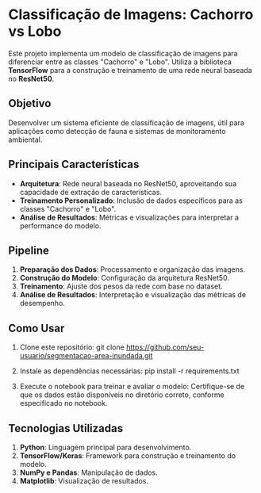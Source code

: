 # Classificação de Imagens: Cachorro vs Lobo

Este projeto implementa um modelo de classificação de imagens para diferenciar entre as classes "Cachorro" e "Lobo". Utiliza a biblioteca **TensorFlow** para a construção e treinamento de uma rede neural baseada no **ResNet50**.

## Objetivo
Desenvolver um sistema eficiente de classificação de imagens, útil para aplicações como detecção de fauna e sistemas de monitoramento ambiental.

## Principais Características
- **Arquitetura**: Rede neural baseada no ResNet50, aproveitando sua capacidade de extração de características.
- **Treinamento Personalizado**: Inclusão de dados específicos para as classes "Cachorro" e "Lobo".
- **Análise de Resultados**: Métricas e visualizações para interpretar a performance do modelo.

## Pipeline
1. **Preparação dos Dados**: Processamento e organização das imagens.
2. **Construção do Modelo**: Configuração da arquitetura ResNet50.
3. **Treinamento**: Ajuste dos pesos da rede com base no dataset.
4. **Análise de Resultados**: Interpretação e visualização das métricas de desempenho.

## Como Usar
1. Clone este repositório:
   git clone https://github.com/seu-usuario/segmentacao-area-inundada.git

2. Instale as dependências necessárias:
   pip install -r requirements.txt

3. Execute o notebook para treinar e avaliar o modelo:
   Certifique-se de que os dados estão disponíveis no diretório correto, conforme especificado no notebook.

## Tecnologias Utilizadas
1. **Python**: Linguagem principal para desenvolvimento.
2. **TensorFlow/Keras**: Framework para construção e treinamento do modelo.
3. **NumPy e Pandas**: Manipulação de dados.
4. **Matplotlib**: Visualização de resultados.